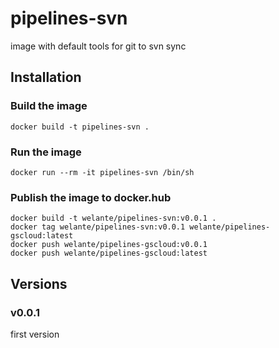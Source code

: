 # pipelines-svn

image with default tools for git to svn sync

## Installation

### Build the image

`docker build -t pipelines-svn .`

### Run the image
```
docker run --rm -it pipelines-svn /bin/sh
```

### Publish the image to docker.hub
```
docker build -t welante/pipelines-svn:v0.0.1 .
docker tag welante/pipelines-svn:v0.0.1 welante/pipelines-gscloud:latest
docker push welante/pipelines-gscloud:v0.0.1
docker push welante/pipelines-gscloud:latest
```

## Versions

### v0.0.1 ###
first version
